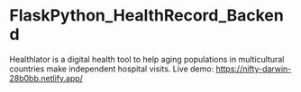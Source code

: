 # FlaskPython_HealthRecord_Backend
Healthlator is a digital health tool to help aging populations in multicultural countries make independent hospital visits. Live demo: https://nifty-darwin-28b0bb.netlify.app/
